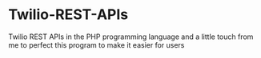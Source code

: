 # Twilio-REST-APIs
 Twilio REST APIs in the PHP programming language and a little touch from me to perfect this program to make it easier for users
